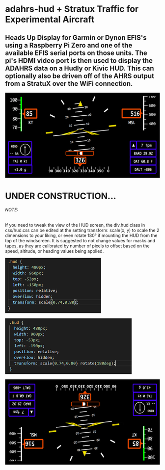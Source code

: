 # adahrs-hud + Stratux Traffic for Experimental Aircraft

## Heads Up Display for Garmin or Dynon EFIS's using a Raspberry Pi Zero and one of the available EFIS serial ports on those units. The pi's HDMI video port is then used to display the ADAHRS data on a Hudly or Kivic HUD. This can optionally also be driven off of the AHRS output from a StratuX over the WiFi connection. 
![Image of hud](https://github.com/N129BZ/adahrs-hud/blob/master/docs/Screenshot20200418.png)

# UNDER CONSTRUCTION...
 

###### NOTE:
If you need to tweak the view of the HUD screen, the div.hud class in css/hud.css can be edited at the setting transform: scale(x, y) to scale the 2 dimensions to your liking, or even rotate 180° if mounting the HUD from the top of the windscreen. It is suggested to not change values for masks and tapes, as they are calibrated by number of pixels to offset based on the speed, altitude, or heading values being applied.

![Image of ScaleSetting](https://github.com/N129BZ/adahrs-hud/blob/master/docs/hudcss1.png)

![Image of ScaleSetting](https://github.com/N129BZ/adahrs-hud/blob/master/docs/hudcss2.png)

![Image of UpsideDown](https://github.com/N129BZ/adahrs-hud/blob/master/docs/Screenshot20200418_ud.png)
